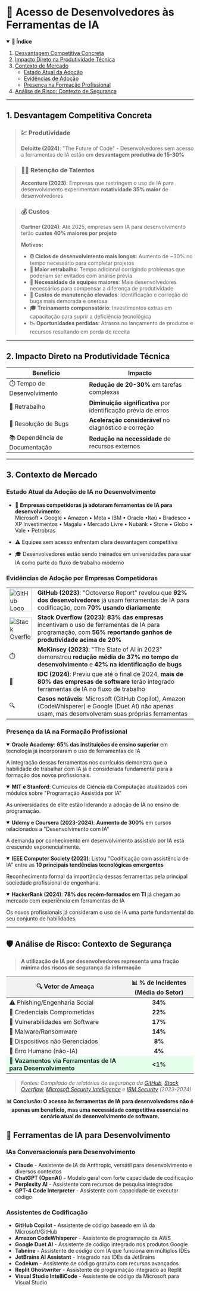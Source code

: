 # 🚀 Acesso de Desenvolvedores às Ferramentas de IA

<!-- Índice -->
<details open>
  <summary><b>📑 Índice</b></summary>
  <ol>
    <li><a href="#1-desvantagem-competitiva-concreta">Desvantagem Competitiva Concreta</a></li>
    <li><a href="#2-impacto-direto-na-produtividade-técnica">Impacto Direto na Produtividade Técnica</a></li>
    <li><a href="#3-contexto-de-mercado">Contexto de Mercado</a>
      <ul>
        <li><a href="#estado-atual-da-adoção-de-ia-no-desenvolvimento">Estado Atual da Adoção</a></li>
        <li><a href="#evidências-de-adoção-por-empresas-competidoras">Evidências de Adoção</a></li>
        <li><a href="#presença-da-ia-na-formação-profissional">Presença na Formação Profissional</a></li>
      </ul>
    </li>
    <li><a href="#️-análise-de-risco-contexto-de-segurança">Análise de Risco: Contexto de Segurança</a></li>
  </ol>
</details>

---

## 1. Desvantagem Competitiva Concreta

> ### 💹 Produtividade
> **Deloitte (2024)**: "The Future of Code" - Desenvolvedores sem acesso a ferramentas de IA estão em **desvantagem produtiva de 15-30%**

> ### 👨‍💻 Retenção de Talentos
> **Accenture (2023)**: Empresas que restringem o uso de IA para desenvolvimento experimentam **rotatividade 35% maior** de desenvolvedores

> ### 💰 Custos
> **Gartner (2024)**: Até 2025, empresas sem IA para desenvolvimento terão **custos 40% maiores por projeto**
>
> **Motivos:**
> - **⏰ Ciclos de desenvolvimento mais longos**: Aumento de ~30% no tempo necessário para completar projetos
> - **🔄 Maior retrabalho**: Tempo adicional corrigindo problemas que poderiam ser evitados com análise prévia
> - **👥 Necessidade de equipes maiores**: Mais desenvolvedores necessários para compensar a diferença de produtividade
> - **💸 Custos de manutenção elevados**: Identificação e correção de bugs mais demorada e onerosa
> - **🎓 Treinamento compensatório**: Investimentos extras em capacitação para suprir a deficiência tecnológica
> - **📉 Oportunidades perdidas**: Atrasos no lançamento de produtos e recursos resultando em perda de receita

---

## 2. Impacto Direto na Produtividade Técnica

| Benefício | Impacto |
|-----------|---------|
| ⏱️ Tempo de Desenvolvimento | **Redução de 20-30%** em tarefas complexas |
| 🔄 Retrabalho | **Diminuição significativa** por identificação prévia de erros |
| 🐛 Resolução de Bugs | **Aceleração considerável** no diagnóstico e correção |
| 📚 Dependência de Documentação | **Redução na necessidade** de recursos externos |

---

## 3. Contexto de Mercado

### Estado Atual da Adoção de IA no Desenvolvimento

* 🏢 **Empresas competidoras já adotaram ferramentas de IA para desenvolvimento:**
<br/>Microsoft  •  Google  •  Amazon  •  Meta  •  IBM  •  Oracle
•Itaú  •  Bradesco  •  XP Investimentos  •  Magalu
• Mercado Livre  •  Nubank  •  Stone  •  Globo  •  Vale  •  Petrobras

* ⚠️ Equipes sem acesso enfrentam clara desvantagem competitiva
* 🎓 Desenvolvedores estão sendo treinados em universidades para usar IA como parte do fluxo de trabalho moderno

### Evidências de Adoção por Empresas Competidoras

<table>
<tr>
  <td width="15%"><img src="https://github.githubassets.com/images/modules/logos_page/GitHub-Mark.png" width="60" height="60" alt="GitHub Logo"></td>
  <td><b>GitHub (2023)</b>: "Octoverse Report" revelou que <b>92% dos desenvolvedores</b> já usam ferramentas de IA para codificação, com <b>70% usando diariamente</b></td>
</tr>
<tr>
  <td><img src="https://cdn.sstatic.net/Sites/stackoverflow/Img/apple-touch-icon.png" width="60" height="60" alt="Stack Overflow Logo"></td>
  <td><b>Stack Overflow (2023)</b>: <b>83% das empresas</b> incentivam o uso de ferramentas de IA para programação, com <b>56% reportando ganhos de produtividade acima de 20%</b></td>
</tr>
<tr>
  <td>⏱️</td>
  <td><b>McKinsey (2023)</b>: "The State of AI in 2023" demonstrou <b>redução média de 37% no tempo de desenvolvimento</b> e <b>42% na identificação de bugs</b></td>
</tr>
<tr>
  <td>🔮</td>
  <td><b>IDC (2024)</b>: Previu que até o final de 2024, <b>mais de 80% das empresas de software</b> terão integrado ferramentas de IA no fluxo de trabalho</td>
</tr>
<tr>
  <td>🔍</td>
  <td><b>Casos notáveis</b>: Microsoft (GitHub Copilot), Amazon (CodeWhisperer) e Google (Duet AI) não apenas usam, mas desenvolveram suas próprias ferramentas</td>
</tr>
</table>

### Presença da IA na Formação Profissional

<details open>
<summary><b>Oracle Academy</b>: <b>65% das instituições de ensino superior</b> em tecnologia já incorporaram o uso de ferramentas de IA</summary>
<p>A integração dessas ferramentas nos currículos demonstra que a habilidade de trabalhar com IA já é considerada fundamental para a formação dos novos profissionais.</p>
</details>

<details open>
<summary><b>MIT e Stanford</b>: Currículos de Ciência da Computação atualizados com módulos sobre "Programação Assistida por IA"</summary>
<p>As universidades de elite estão liderando a adoção de IA no ensino de programação.</p>
</details>

<details open>
<summary><b>Udemy e Coursera (2023-2024)</b>: <b>Aumento de 300%</b> em cursos relacionados a "Desenvolvimento com IA"</summary>
<p>A demanda por conhecimento em desenvolvimento assistido por IA está crescendo exponencialmente.</p>
</details>

<details open>
<summary><b>IEEE Computer Society (2023)</b>: Listou "Codificação com assistência de IA" entre as <b>10 principais tendências tecnológicas emergentes</b></summary>
<p>Reconhecimento formal da importância dessas ferramentas pela principal sociedade profissional de engenharia.</p>
</details>

<details open>
<summary><b>HackerRank (2024)</b>: <b>78% dos recém-formados em TI</b> já chegam ao mercado com experiência em ferramentas de IA</summary>
<p>Os novos profissionais já consideram o uso de IA uma parte fundamental do seu conjunto de habilidades.</p>
</details>

---

## 🛡️ Análise de Risco: Contexto de Segurança

> **A utilização de IA por desenvolvedores representa uma fração mínima dos riscos de segurança da informação**

<table>
<thead>
  <tr style="background-color: #f2f2f2;">
    <th align="center">🔍 Vetor de Ameaça</th>
    <th align="center">📊 % de Incidentes (Média do Setor)</th>
  </tr>
</thead>
<tbody>
  <tr>
    <td>⚠️ Phishing/Engenharia Social</td>
    <td align="center"><b>34%</b></td>
  </tr>
  <tr>
    <td>🔑 Credenciais Comprometidas</td>
    <td align="center"><b>22%</b></td>
  </tr>
  <tr>
    <td>🐛 Vulnerabilidades em Software</td>
    <td align="center"><b>17%</b></td>
  </tr>
  <tr>
    <td>🦠 Malware/Ransomware</td>
    <td align="center"><b>14%</b></td>
  </tr>
  <tr>
    <td>📱 Dispositivos não Gerenciados</td>
    <td align="center"><b>8%</b></td>
  </tr>
  <tr>
    <td>👤 Erro Humano (não-IA)</td>
    <td align="center"><b>4%</b></td>
  </tr>
  <tr style="background-color: #e6ffec; color: #0a3622; font-weight: bold;">
    <td>🤖 Vazamentos via Ferramentas de IA para Desenvolvimento</td>
    <td align="center"><b>&lt;1%</b></td>
  </tr>
</tbody>
</table>

> *Fontes: Compilado de relatórios de segurança da [GitHub](https://github.com/security), [Stack Overflow](https://insights.stackoverflow.com/survey), [Microsoft Security Intelligence](https://www.microsoft.com/en-us/security/business/security-intelligence-report) e [IBM Security](https://www.ibm.com/security/data-breach) (2023-2024)*

<p align="center">
<b>📊 Conclusão: O acesso às ferramentas de IA para desenvolvedores não é apenas um benefício, mas uma necessidade competitiva essencial no cenário atual de desenvolvimento de software.</b>
</p>

## 🤖 Ferramentas de IA para Desenvolvimento

### IAs Conversacionais para Desenvolvimento
* **Claude** - Assistente de IA da Anthropic, versátil para desenvolvimento e diversos contextos
* **ChatGPT (OpenAI)** - Modelo geral com forte capacidade de codificação
* **Perplexity AI** - Assistente com recursos de pesquisa integrados
* **GPT-4 Code Interpreter** - Assistente com capacidade de executar código

### Assistentes de Codificação
* **GitHub Copilot** - Assistente de código baseado em IA da Microsoft/GitHub
* **Amazon CodeWhisperer** - Assistente de programação da AWS
* **Google Duet AI** - Assistente de código integrado nos produtos Google
* **Tabnine** - Assistente de código com IA que funciona em múltiplos IDEs
* **JetBrains AI Assistant** - Integrado nas IDEs da JetBrains
* **Codeium** - Assistente de código gratuito com recursos avançados
* **Replit Ghostwriter** - Assistente de programação integrado ao Replit
* **Visual Studio IntelliCode** - Assistente de código da Microsoft para Visual Studio

